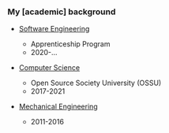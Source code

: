 ### My \[academic\] background

- [Software Engineering](/swe)

  - Apprenticeship Program
  - 2020-...

- [Computer Science](GITHUB_PROJECTS)

  - Open Source Society University (OSSU)
  - 2017-2021

- [Mechanical Engineering](GITHUB_PROJECTS)

  - 2011-2016
